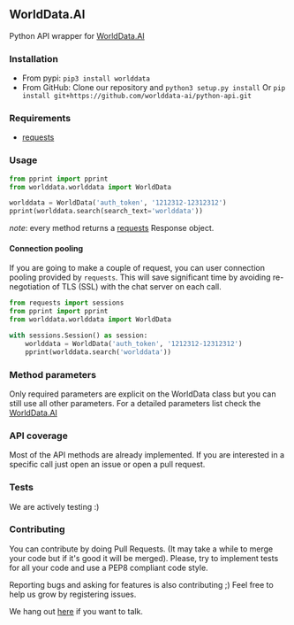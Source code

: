 ## WorldData.AI
Python API wrapper for [WorldData.AI](https://documenter.getpostman.com/view/5099717/TzRa6jAj)

### Installation
- From pypi:
`pip3 install worlddata`
- From GitHub:
Clone our repository and `python3 setup.py install` Or `pip install git+https://github.com/worlddata-ai/python-api.git`
  

### Requirements
- [requests](https://github.com/kennethreitz/requests)

### Usage
```python
from pprint import pprint
from worlddata.worlddata import WorldData

worlddata = WorldData('auth_token', '1212312-12312312')
pprint(worlddata.search(search_text='worlddata'))
```

*note*: every method returns a [requests](https://github.com/kennethreitz/requests) Response object.

#### Connection pooling
If you are going to make a couple of request, you can user connection pooling provided by `requests`. This will save significant time by avoiding re-negotiation of TLS (SSL) with the chat server on each call.

```python
from requests import sessions
from pprint import pprint
from worlddata.worlddata import WorldData

with sessions.Session() as session:
    worlddata = WorldData('auth_token', '1212312-12312312')
    pprint(worlddata.search('worlddata'))
```
 

### Method parameters
Only required parameters are explicit on the WorldData class but you can still use all other parameters. For a detailed parameters list check the [WorldData.AI](https://documenter.getpostman.com/view/5099717/TzRa6jAj)

### API coverage
Most of the API methods are already implemented. If you are interested in a specific call just open an issue or open a pull request.

### Tests
We are actively testing :) 

### Contributing
You can contribute by doing Pull Requests. (It may take a while to merge your code but if it's good it will be merged). Please, try to implement tests for all your code and use a PEP8 compliant code style.

Reporting bugs and asking for features is also contributing ;) Feel free to help us grow by registering issues.

We hang out [here](WorldData.AI) if you want to talk. 
